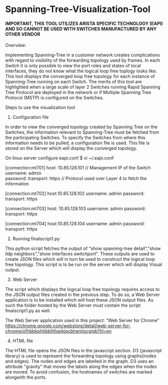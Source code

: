 # Spanning-Tree-Visualization-Tool

#### IMPORTANT, THIS TOOL UTILIZES ARISTA SPECIFIC TECHNOLOGY (EAPI) AND SO CANNOT BE USED WITH SWITCHES MANUFACTURED BY ANY OTHER VENDOR

Overview:

Implementing Spanning-Tree in a customer network creates complications with regard to visibility of the forwarding topology used by frames. In each Switch it is only possible to view the port roles and states of local interfaces, they do not know what the logical loop free toplogy looks like. This tool displays the converged loop free topology for each instance of Spanning-Tree running on each Switch. The merits of this tool are highlighted when a large scale of layer 2 Switches running Rapid Spanning Tree Protocol are deployed in the network or if Multiple Spanning Tree Protocol (MSTP) is configured on the Switches.

Steps to use the visualization tool

1) Configuration file

In order to view the converged topology created by Spanning Tree on the Switches, the information relevant to Spanning-Tree must be fetched from the participating Switches. To specify the Switches from where this information needs to be pulled, a configuration file is used. This file is stored on the Server which will display the converged topology.

On linux server configure eapi.conf
$ vi ~/.eapi.conf

[connection:mt701]
host: 10.85.128.101                          // Management IP of the Switch
username: admin                              
password:
transport: https                             // Protocol used over Layer 4 to fetch the information

[connection:mt702]
host:10.85.128.102
username: admin
password:
transport: https

[connection:mt703]
host: 10.85.128.103
username: admin
password:
transport: https

[connection:mt704]
host:10.85.128.104
username: admin
password:
transport: https

2) Running finalscript1.py

This python script fetches the output of "show spanning-tree detail","show lldp neighbors","show interfaces switchport". These outputs are used to create JSON files which will in turn be used to construct the logical loop free topology. 
This script is to be run on the server which will display Visual output.

3) Web Server

The script which displays the logical loop free topology requires access to the JSON output files created in the previous step. To do so, a Web Server application is to be installed which will host these JSON output files. As such the folder hosted by the Web Server must contain the script finalscript1.py as well.

The Web Server application used in this project: "Web Server for Chrome"
https://chrome.google.com/webstore/detail/web-server-for-chrome/ofhbbkphhbklhfoeikjpcbhemlocgigb?hl=en

4) HTML file

The HTML file opens the JSON files in the javascript section. D3 (javascript library) is used to represent the forwarding topology using graphs(nodes and edges). The nodes and edges are labelled in the graph. D3 uses an attribute "gravity" that moves the labels along the edges when the nodes are moved. To avoid confusion, the hostnames of switches are marked alongwith the ports.


